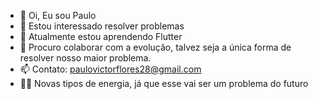 - 👋 Oi, Eu sou Paulo
- 👀 Estou interessado resolver problemas
- 🌱 Atualmente estou aprendendo Flutter
- 💞️ Procuro colaborar com a evolução, talvez seja a única forma de resolver nosso maior problema.
- 📫 Contato: paulovictorflores28@gmail.com
- 🐱‍🏍 Novas tipos de energia, já que esse vai ser um problema do futuro

